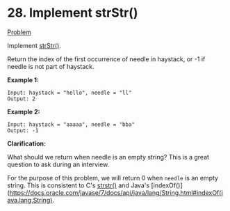 # 28. Implement strStr() 
[Problem](https://leetcode.com/problems/implement-strstr/)

Implement [strStr()](http://www.cplusplus.com/reference/cstring/strstr/).

Return the index of the first occurrence of needle in haystack, or -1 if needle is not part of haystack.

**Example 1:**
```
Input: haystack = "hello", needle = "ll"
Output: 2
```
**Example 2:**

```
Input: haystack = "aaaaa", needle = "bba"
Output: -1
```
**Clarification:**

What should we return when needle is an empty string? This is a great question to ask during an interview.

For the purpose of this problem, we will return 0 when `needle` is an empty string. This is consistent to C's [strstr()](http://www.cplusplus.com/reference/cstring/strstr/) and Java's [indexOf()](https://docs.oracle.com/javase/7/docs/api/java/lang/String.html#indexOf(java.lang.String).
